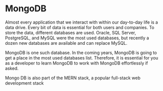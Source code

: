 # MongoDB

Almost every application that we interact with within our day-to-day life is a data drive. Every bit of data is essential for both users and companies. To store the data, different databases are used. Oracle, SQL Server, PostgreSQL, and MySQL were the most used databases, but recently a dozen new databases are available and can replace MySQL.

MongoDB is one such database. In the coming years, MongoDB is going to get a place in the most used databases list. Therefore, it is essential for you as a developer to learn MongoDB to work with MongoDB effortlessly if asked.

Mongo DB is also part of the MERN stack, a popular full-stack web development stack
